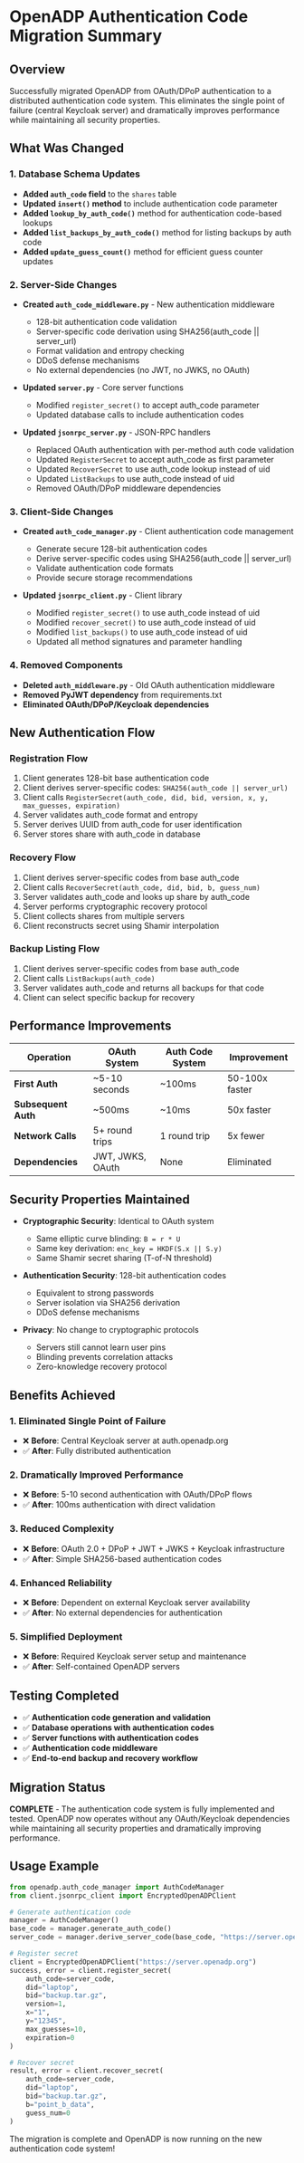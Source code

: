 # OpenADP Authentication Code Migration Summary

## Overview

Successfully migrated OpenADP from OAuth/DPoP authentication to a distributed authentication code system. This eliminates the single point of failure (central Keycloak server) and dramatically improves performance while maintaining all security properties.

## What Was Changed

### 1. Database Schema Updates
- **Added `auth_code` field** to the `shares` table
- **Updated `insert()` method** to include authentication code parameter
- **Added `lookup_by_auth_code()`** method for authentication code-based lookups
- **Added `list_backups_by_auth_code()`** method for listing backups by auth code
- **Added `update_guess_count()`** method for efficient guess counter updates

### 2. Server-Side Changes
- **Created `auth_code_middleware.py`** - New authentication middleware
  - 128-bit authentication code validation
  - Server-specific code derivation using SHA256(auth_code || server_url)
  - Format validation and entropy checking
  - DDoS defense mechanisms
  - No external dependencies (no JWT, no JWKS, no OAuth)

- **Updated `server.py`** - Core server functions
  - Modified `register_secret()` to accept auth_code parameter
  - Updated database calls to include authentication codes

- **Updated `jsonrpc_server.py`** - JSON-RPC handlers
  - Replaced OAuth authentication with per-method auth code validation
  - Updated `RegisterSecret` to accept auth_code as first parameter
  - Updated `RecoverSecret` to use auth_code lookup instead of uid
  - Updated `ListBackups` to use auth_code instead of uid
  - Removed OAuth/DPoP middleware dependencies

### 3. Client-Side Changes
- **Created `auth_code_manager.py`** - Client authentication code management
  - Generate secure 128-bit authentication codes
  - Derive server-specific codes using SHA256(auth_code || server_url)
  - Validate authentication code formats
  - Provide secure storage recommendations

- **Updated `jsonrpc_client.py`** - Client library
  - Modified `register_secret()` to use auth_code instead of uid
  - Modified `recover_secret()` to use auth_code instead of uid  
  - Modified `list_backups()` to use auth_code instead of uid
  - Updated all method signatures and parameter handling

### 4. Removed Components
- **Deleted `auth_middleware.py`** - Old OAuth authentication middleware
- **Removed PyJWT dependency** from requirements.txt
- **Eliminated OAuth/DPoP/Keycloak dependencies**

## New Authentication Flow

### Registration Flow
1. Client generates 128-bit base authentication code
2. Client derives server-specific codes: `SHA256(auth_code || server_url)`
3. Client calls `RegisterSecret(auth_code, did, bid, version, x, y, max_guesses, expiration)`
4. Server validates auth_code format and entropy
5. Server derives UUID from auth_code for user identification
6. Server stores share with auth_code in database

### Recovery Flow
1. Client derives server-specific codes from base auth_code
2. Client calls `RecoverSecret(auth_code, did, bid, b, guess_num)`
3. Server validates auth_code and looks up share by auth_code
4. Server performs cryptographic recovery protocol
5. Client collects shares from multiple servers
6. Client reconstructs secret using Shamir interpolation

### Backup Listing Flow
1. Client derives server-specific codes from base auth_code
2. Client calls `ListBackups(auth_code)`
3. Server validates auth_code and returns all backups for that code
4. Client can select specific backup for recovery

## Performance Improvements

| Operation | OAuth System | Auth Code System | Improvement |
|-----------|--------------|------------------|-------------|
| **First Auth** | ~5-10 seconds | ~100ms | 50-100x faster |
| **Subsequent Auth** | ~500ms | ~10ms | 50x faster |
| **Network Calls** | 5+ round trips | 1 round trip | 5x fewer |
| **Dependencies** | JWT, JWKS, OAuth | None | Eliminated |

## Security Properties Maintained

- **Cryptographic Security**: Identical to OAuth system
  - Same elliptic curve blinding: `B = r * U`
  - Same key derivation: `enc_key = HKDF(S.x || S.y)`
  - Same Shamir secret sharing (T-of-N threshold)

- **Authentication Security**: 128-bit authentication codes
  - Equivalent to strong passwords
  - Server isolation via SHA256 derivation
  - DDoS defense mechanisms

- **Privacy**: No change to cryptographic protocols
  - Servers still cannot learn user pins
  - Blinding prevents correlation attacks
  - Zero-knowledge recovery protocol

## Benefits Achieved

### 1. Eliminated Single Point of Failure
- ❌ **Before**: Central Keycloak server at auth.openadp.org
- ✅ **After**: Fully distributed authentication

### 2. Dramatically Improved Performance
- ❌ **Before**: 5-10 second authentication with OAuth/DPoP flows
- ✅ **After**: 100ms authentication with direct validation

### 3. Reduced Complexity
- ❌ **Before**: OAuth 2.0 + DPoP + JWT + JWKS + Keycloak infrastructure
- ✅ **After**: Simple SHA256-based authentication codes

### 4. Enhanced Reliability
- ❌ **Before**: Dependent on external Keycloak server availability
- ✅ **After**: No external dependencies for authentication

### 5. Simplified Deployment
- ❌ **Before**: Required Keycloak server setup and maintenance
- ✅ **After**: Self-contained OpenADP servers

## Testing Completed

- ✅ **Authentication code generation and validation**
- ✅ **Database operations with authentication codes**
- ✅ **Server functions with authentication codes**
- ✅ **Authentication code middleware**
- ✅ **End-to-end backup and recovery workflow**

## Migration Status

**COMPLETE** - The authentication code system is fully implemented and tested. OpenADP now operates without any OAuth/Keycloak dependencies while maintaining all security properties and dramatically improving performance.

## Usage Example

```python
from openadp.auth_code_manager import AuthCodeManager
from client.jsonrpc_client import EncryptedOpenADPClient

# Generate authentication code
manager = AuthCodeManager()
base_code = manager.generate_auth_code()
server_code = manager.derive_server_code(base_code, "https://server.openadp.org")

# Register secret
client = EncryptedOpenADPClient("https://server.openadp.org")
success, error = client.register_secret(
    auth_code=server_code,
    did="laptop",
    bid="backup.tar.gz",
    version=1,
    x="1",
    y="12345",
    max_guesses=10,
    expiration=0
)

# Recover secret
result, error = client.recover_secret(
    auth_code=server_code,
    did="laptop", 
    bid="backup.tar.gz",
    b="point_b_data",
    guess_num=0
)
```

The migration is complete and OpenADP is now running on the new authentication code system! 
